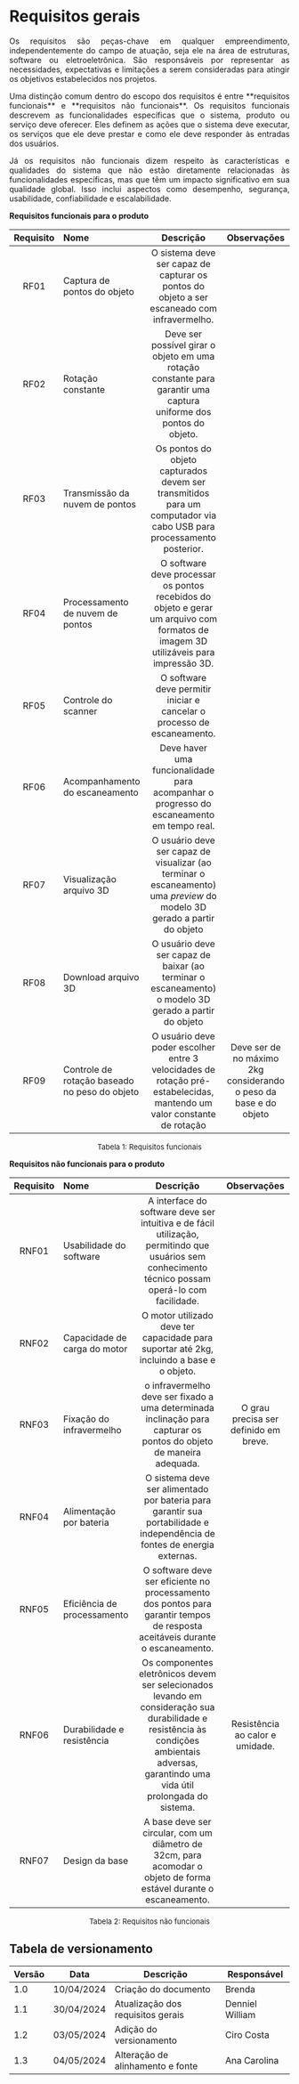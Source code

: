 # Requisitos gerais

<p style="text-align:justify;"> Os requisitos são peças-chave em qualquer empreendimento, independentemente do campo de atuação, seja ele na área de estruturas, software ou eletroeletrônica. São responsáveis por representar as necessidades, expectativas e limitações a serem consideradas para atingir os objetivos estabelecidos nos projetos. </p>

<p style="text-align:justify;"> Uma distinção comum dentro do escopo dos requisitos é entre **requisitos funcionais** e **requisitos não funcionais**. Os requisitos funcionais descrevem as funcionalidades específicas que o sistema, produto ou serviço deve oferecer. Eles definem as ações que o sistema deve executar, os serviços que ele deve prestar e como ele deve responder às entradas dos usuários. </p>

<p style="text-align:justify;"> Já os requisitos não funcionais dizem respeito às características e qualidades do sistema que não estão diretamente relacionadas às funcionalidades específicas, mas que têm um impacto significativo em sua qualidade global. Isso inclui aspectos como desempenho, segurança, usabilidade, confiabilidade e escalabilidade. </p>

**Requisitos funcionais para o produto**

| Requisito | Nome | Descrição | Observações |
|:---------:| :--- |:---------:|:-----------:|
| RF01 | Captura de pontos do objeto  | O sistema deve ser capaz de capturar os pontos do objeto a ser escaneado com infravermelho. |             |
| RF02 | Rotação constante  | Deve ser possível girar o objeto em uma rotação constante para garantir uma captura uniforme dos pontos do objeto. |             |
| RF03 | Transmissão da nuvem de pontos  | Os pontos do objeto capturados devem ser transmitidos para um computador via cabo USB para processamento posterior. |             |
| RF04 | Processamento de nuvem de pontos  | O software deve processar os pontos recebidos do objeto e gerar um arquivo com formatos de imagem 3D utilizáveis para impressão 3D. |             |
| RF05 | Controle do scanner  | O software deve permitir iniciar e cancelar o processo de escaneamento. |             |
| RF06 | Acompanhamento do escaneamento  | Deve haver uma funcionalidade para acompanhar o progresso do escaneamento em tempo real. |             |
| RF07 | Visualização arquivo 3D  | O usuário deve ser capaz de visualizar (ao terminar o escaneamento) uma *preview* do modelo 3D gerado a partir do objeto |             |
| RF08 | Download arquivo 3D  | O usuário deve ser capaz de baixar (ao terminar o escaneamento) o modelo 3D gerado a partir do objeto |             |
| RF09 | Controle de rotação baseado no peso do objeto  | O usuário deve poder escolher entre 3 velocidades de rotação pré-estabelecidas, mantendo um valor constante de rotação | Deve ser de no máximo 2kg considerando o peso da base e do objeto |

<font size="2"><p style="text-align: center">Tabela 1: Requisitos funcionais</p></font>

**Requisitos não funcionais para o produto**

| Requisito | Nome | Descrição | Observações |
|:---------:| :--- |:---------:|:-----------:|
| RNF01 | Usabilidade do software  | A interface do software deve ser intuitiva e de fácil utilização, permitindo que usuários sem conhecimento técnico possam operá-lo com facilidade.|             |
| RNF02 | Capacidade de carga do motor  | O motor utilizado deve ter capacidade para suportar até 2kg, incluindo a base e o objeto. |             |
| RNF03 | Fixação do infravermelho  | o infravermelho deve ser fixado a uma determinada inclinação para capturar os pontos do objeto de maneira adequada. | O grau precisa ser definido em breve. |
| RNF04 | Alimentação por bateria  | O sistema deve ser alimentado por bateria para garantir sua portabilidade e independência de fontes de energia externas. |             |
| RNF05 | Eficiência de processamento  | O software deve ser eficiente no processamento dos pontos para garantir tempos de resposta aceitáveis durante o escaneamento.  |             |
| RNF06 | Durabilidade e resistência  | Os componentes eletrônicos devem ser selecionados levando em consideração sua durabilidade e resistência às condições ambientais adversas, garantindo uma vida útil prolongada do sistema. | Resistência ao calor e umidade. |
| RNF07 | Design da base | A base deve ser circular, com um diâmetro de 32cm, para acomodar o objeto de forma estável durante o escaneamento. |     |

<font size="2"><p style="text-align: center">Tabela 2: Requisitos não funcionais</p></font>

## Tabela de versionamento

| Versão| Data | Descrição | Responsável|
|-------|------|-----------|------------|
| 1.0 | 10/04/2024 | Criação do documento | Brenda |
| 1.1 | 30/04/2024 | Atualização dos requisitos gerais| Denniel William |
| 1.2 | 03/05/2024 | Adição do versionamento| Ciro Costa |
| 1.3 | 04/05/2024 | Alteração de alinhamento e fonte | Ana Carolina |

